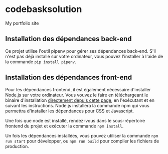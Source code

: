 # codebasksolution

My portfolio site

## Installation des dépendances back-end

Ce projet utilise l'outil pipenv pour gérer ses dépendances back-end. S'il n'est pas
déjà installé sur votre ordinateur, vous pouvez l'installer à l'aide de la commande
`pip install pipenv`.

## Installation des dépendances front-end

Pour les dépendances frontend, il est également nécessaire d'installer Node.js sur votre
ordinateur. Vous vouvez le faire en téléchargeant le binaire d'installation [directement
depuis cette page](https://nodejs.org/en/download), en l'exécutant et en suivant les
instructions. Node.js installera la commande npm qui vous permettra d'installer
les dépendances pour CSS et Javascript.

Une fois que node est installé, rendez-vous dans le sous-répertoire frontend du projet
et exécuter la commande `npm install`.

Un fois les dépendances installées, vous pouvez utiliser la commande `npm run start` pour
développer, ou `npm run build` pour compiler les fichiers de production.
